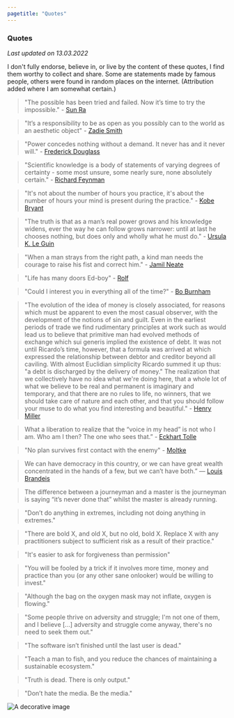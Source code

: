 ```yaml
---
pagetitle: "Quotes"
---
```


### Quotes

_Last updated on 13.03.2022_

I don't fully endorse, believe in, or live by the content of these quotes, I find them worthy to collect and share. Some are statements made by famous people, others were found in random places on the internet. (Attribution added where I am somewhat certain.)

> "The possible has been tried and failed. Now it’s time to try the impossible." - [Sun Ra](https://en.wikipedia.org/wiki/Sun_Ra)

> "It’s a responsibility to be as open as you possibly can to the world as an aesthetic object" - [Zadie Smith](https://en.wikipedia.org/wiki/Zadie_Smith)

> "Power concedes nothing without a demand. It never has and it never will." - [Frederick Douglass](https://en.wikipedia.org/wiki/Frederick_Douglass)

> "Scientific knowledge is a body of statements of varying degrees of certainty - some most unsure, some nearly sure, none absolutely certain." - [Richard Feynman](https://en.wikipedia.org/wiki/Richard_Feynman)

> "It's not about the number of hours you practice, it's about the number of hours your mind is present during the practice." - [Kobe Bryant](https://en.wikipedia.org/wiki/Kobe_Bryant)

> "The truth is that as a man’s real power grows and his knowledge widens, ever the way he can follow grows narrower: until at last he chooses nothing, but does only and wholly what he must do." - [Ursula K. Le Guin](https://en.wikipedia.org/wiki/Ursula_K._Le_Guin)

> "When a man strays from the right path, a kind man needs the courage to raise his fist and correct him." - [Jamil Neate](https://gundam.fandom.com/wiki/Jamil_Neate)

> "Life has many doors Ed-boy" - [Rolf](https://ed.fandom.com/wiki/Rolf)

> "Could I interest you in everything all of the time?" - [Bo Burnham](https://www.youtube.com/watch?v=8NJDMV9hJxc)

> "The evolution of the idea of money is closely associated, for reasons which must be apparent to even the most casual observer, with the development of the notions of sin and guilt. Even in the earliest periods of trade we find rudimentary principles at work such as would lead us to believe that primitive man had evolved methods of exchange which sui generis implied the existence of debt. It was not until Ricardo’s time, however, that a formula was arrived at which expressed the relationship between debtor and creditor beyond all caviling. With almost Euclidian simplicity Ricardo summed it up thus: "a debt is discharged by the delivery of money." The realization that we collectively have no idea what we're doing here, that a whole lot of what we believe to be real and permanent is imaginary and temporary, and that there are no rules to life, no winners, that we should take care of nature and each other, and that you should follow your muse to do what you find interesting and beautiful." - [Henry Miller](https://en.wikipedia.org/wiki/Henry_Miller)

> What a liberation to realize that the “voice in my head” is not who I am. Who am I then? The one who sees that.” - [Eckhart Tolle](https://en.wikipedia.org/wiki/Eckhart_Tolle)

> "No plan survives first contact with the enemy" - [Moltke](https://en.wikipedia.org/wiki/Helmuth_von_Moltke_the_Elder)

> We can have democracy in this country, or we can have great wealth concentrated in the hands of a few, but we can’t have both.” — [Louis Brandeis](https://en.wikipedia.org/wiki/Louis_Brandeis)

> The difference between a journeyman and a master is the journeyman is saying “it’s never done that” whilst the master is already running.

> "Don’t do anything in extremes, including not doing anything in extremes."

> "There are bold X, and old X, but no old, bold X. Replace X with any practitioners subject to sufficient risk as a result of their practice."

> "It's easier to ask for forgiveness than permission"

> "You will be fooled by a trick if it involves more time, money and practice than you (or any other sane onlooker) would be willing to invest."

> "Although the bag on the oxygen mask may not inflate, oxygen is flowing."

> "Some people thrive on adversity and struggle; I'm not one of them, and I believe [...] adversity and struggle come anyway, there's no need to seek them out."

> "The software isn’t finished until the last user is dead."

> "Teach a man to fish, and you reduce the chances of maintaining a sustainable ecosystem."

> "Truth is dead. There is only output."

> "Don’t hate the media. Be the media."

<img class="center" src="./img/hero-quotes.png" alt="A decorative image" />
